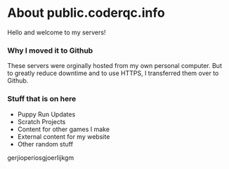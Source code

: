 
# About public.coderqc.info
Hello and welcome to my servers! 


### Why I moved it to Github
These servers were orginally hosted from my own personal computer. But to greatly reduce downtime and to use HTTPS, I transferred them over to Github.


### Stuff that is on here
- Puppy Run Updates
- Scratch Projects
- Content for other games I make
- External content for my website
- Other random stuff


gerjioperiosgjoerlijkgm
